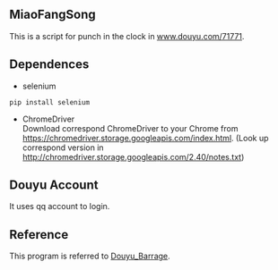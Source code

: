 ## MiaoFangSong
This is a script for punch in the clock in www.douyu.com/71771.

## Dependences
- selenium
```
pip install selenium
```
- ChromeDriver  
 Download correspond ChromeDriver to your Chrome from https://chromedriver.storage.googleapis.com/index.html. (Look up correspond version in http://chromedriver.storage.googleapis.com/2.40/notes.txt)
## Douyu Account
It uses qq account to login.

## Reference
This program is referred to [Douyu_Barrage](https://github.com/niechaojun/Douyu_Barrage).